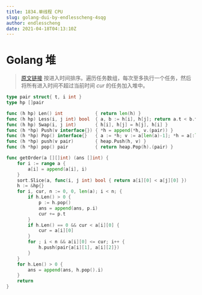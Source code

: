 ```yaml
---
title: 1834.单线程 CPU
slug: golang-dui-by-endlesscheng-4sqg
author: endlesscheng
date: 2021-04-18T04:13:10Z
---
```

# Golang 堆
 
> [原文链接](https://leetcode.cn/problems/single-threaded-cpu/solution/golang-dui-by-endlesscheng-4sqg)
按进入时间排序。遍历任务数组，每次至多执行一个任务，然后将所有进入时间不超过当前时间 $\textit{cur}$ 的任务加入堆中。

```go
type pair struct{ t, i int }
type hp []pair

func (h hp) Len() int            { return len(h) }
func (h hp) Less(i, j int) bool  { a, b := h[i], h[j]; return a.t < b.t || a.t == b.t && a.i < b.i }
func (h hp) Swap(i, j int)       { h[i], h[j] = h[j], h[i] }
func (h *hp) Push(v interface{}) { *h = append(*h, v.(pair)) }
func (h *hp) Pop() interface{}   { a := *h; v := a[len(a)-1]; *h = a[:len(a)-1]; return v }
func (h *hp) push(v pair)        { heap.Push(h, v) }
func (h *hp) pop() pair          { return heap.Pop(h).(pair) }

func getOrder(a [][]int) (ans []int) {
	for i := range a {
		a[i] = append(a[i], i)
	}
	sort.Slice(a, func(i, j int) bool { return a[i][0] < a[j][0] })
	h := &hp{}
	for i, cur, n := 0, 0, len(a); i < n; {
		if h.Len() > 0 {
			p := h.pop()
			ans = append(ans, p.i)
			cur += p.t
		}
		if h.Len() == 0 && cur < a[i][0] {
			cur = a[i][0]
		}
		for ; i < n && a[i][0] <= cur; i++ {
			h.push(pair{a[i][1], a[i][2]})
		}
	}
	for h.Len() > 0 {
		ans = append(ans, h.pop().i)
	}
	return
}
```
